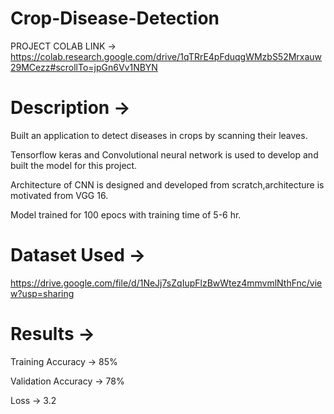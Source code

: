 # Crop-Disease-Detection

PROJECT COLAB LINK -> https://colab.research.google.com/drive/1qTRrE4pFduqgWMzbS52Mrxauw29MCezz#scrollTo=jpGn6Vv1NBYN




# <b>Description -></b> 

Built an application to detect diseases in crops by scanning their leaves.

Tensorflow keras and Convolutional neural network is used to develop and built the model for this project.

Architecture of CNN is designed and developed from scratch,architecture is motivated from VGG 16.

Model trained for 100 epocs with training time of 5-6 hr.



# <b>Dataset Used -> </b>

https://drive.google.com/file/d/1NeJj7sZqIupFlzBwWtez4mmvmlNthFnc/view?usp=sharing



# <b>Results -></b>

Training Accuracy -> 85%

Validation Accuracy -> 78%

Loss -> 3.2

